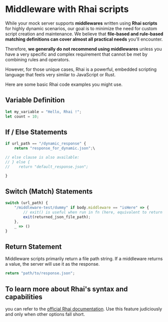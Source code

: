 # Middleware with Rhai scripts

While your mock server supports **middlewares** written using **Rhai scripts** for highly dynamic scenarios, our goal is to minimize the need for custom script creation and maintenance. We believe that **file-based and rule-based matching definitions can cover almost all practical needs** you'll encounter.

Therefore, **we generally do not recommend using middlewares** unless you have a very specific and complex requirement that cannot be met by combining rules and operators.

However, for those unique cases, Rhai is a powerful, embedded scripting language that feels very similar to JavaScript or Rust.

Here are some basic Rhai code examples you might use.

## Variable Definition

```js
let my_variable = "Hello, Rhai !";
let count = 10;
```

## If / Else Statements

```js
if url_path == "/dynamic_response" {
    return "response_for_dynamic.json";\

// else clause is also available:
// } else {
//    return "default_response.json";

}
```

## Switch (Match) Statements

```js
switch (url_path) {
    "/middleware-test/dummy" if body.middleware == "isHere" => {
        // exit() is useful when run in fn (here, equivalent to return statement):
        exit(returned_json_file_path);
    },
    _ => ()
}
```

## Return Statement

Middleware scripts primarily return a file path string. If a middleware returns a value, the server will use it as the response.

```rust
return "path/to/response.json";
```

## To learn more about Rhai's syntax and capabilities

you can refer to the [official Rhai documentation](https://rhai.rs/book/language/values-and-types.html). Use this feature judiciously and only when other options fall short.
